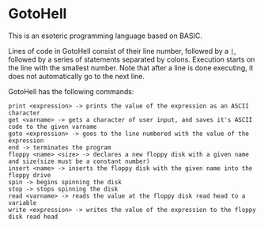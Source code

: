 
# GotoHell

This is an esoteric programming language based on BASIC.

Lines of code in GotoHell consist of their line number, followed by a `|`, followed by a series of statements separated by colons.
Execution starts on the line with the smallest number. Note that after a line is done executing, it does not automatically go to the next line.

GotoHell has the following commands:
```
print <expression> -> prints the value of the expression as an ASCII character
get <varname> -> gets a character of user input, and saves it's ASCII code to the given varname 
goto <expression> -> goes to the line numbered with the value of the expression
end -> terminates the program
floppy <name> <size> -> declares a new floppy disk with a given name and size(size must be a constant number)
insert <name> -> inserts the floppy disk with the given name into the floppy drive
spin -> begins spinning the disk
stop -> stops spinning the disk
read <varname> -> reads the value at the floppy disk read head to a variable
write <expression> -> writes the value of the expression to the floppy disk read head
```